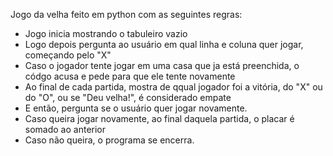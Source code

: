 Jogo da velha feito em python com as seguintes regras:

- Jogo inicia mostrando o tabuleiro vazio
- Logo depois pergunta ao usuário em qual linha e coluna quer jogar, começando pelo "X"
- Caso o jogador tente jogar em uma casa que ja está preenchida, o códgo acusa e pede para que ele tente novamente
- Ao final de cada partida, mostra de qqual jogador foi a vitória, do "X" ou do "O", ou se "Deu velha!", é considerado empate
- E então, pergunta se o usuário quer jogar novamente.
- Caso queira jogar novamente, ao final daquela partida, o placar é somado ao anterior
- Caso não queira, o programa se encerra.

